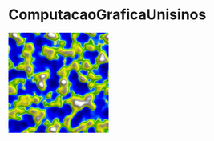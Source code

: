 # ComputacaoGraficaUnisinos


<img src="https://github.com/FernandoSa93/ComputacaoGraficaUnisinos/blob/main/Exercicio%20Gera%C3%A7%C3%A3o%20procedural%20de%20texturas/Vizinho%20-%20Baixo.bmp" width="200" />
